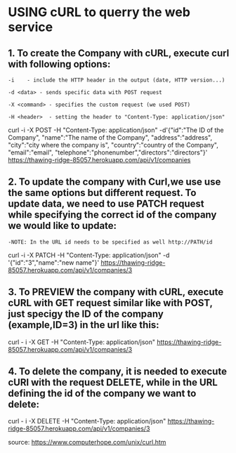 # USING cURL to querry the web service 

## 1. To create the Company with cURL, execute curl with following options:

	-i	  - include the HTTP header in the output (date, HTTP version...)

	-d <data> - sends specific data with POST request 

	-X <command> - specifies the custom request (we used POST)

	-H <header>  - setting the header to "Content-Type: application/json"

curl -i -X POST -H "Content-Type: application/json" -d'{"id":"The ID of the Company", "name":"The name of the Company", "address":"address", "city":"city where the company is", "country":"country of the Company", "email":"email", "telephone":"phonenumber","directors":"directors"}' https://thawing-ridge-85057.herokuapp.com/api/v1/companies


## 2. To update the company with Curl,we use use the same options but different request. To update data, we need to use PATCH request while specifying the correct id of the company we would like to update:

	-NOTE: In the URL id needs to be specified as well http://PATH/id

curl -i -X PATCH -H "Content-Type: application/json" -d '{"id":"3","name":"new name"}' https://thawing-ridge-85057.herokuapp.com/api/v1/companies/3



## 3. To PREVIEW the company with cURL, execute cURL with GET request similar like with POST, just specigy the ID of the company (example,ID=3) in the url like this:

curl - i -X GET -H "Content-Type: application/json" https://thawing-ridge-85057.herokuapp.com/api/v1/companies/3


## 4. To delete the company, it is needed to execute cURl with the request DELETE, while in the URL defining the id of the company we want to delete:

curl - i -X DELETE -H "Content-Type: application/json" https://thawing-ridge-85057.herokuapp.com/api/v1/companies/3


source: https://www.computerhope.com/unix/curl.htm
